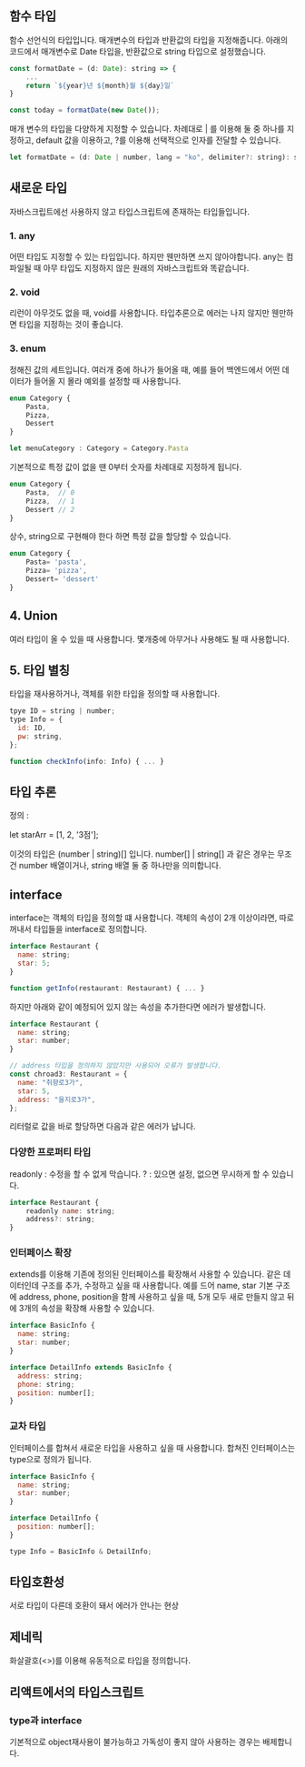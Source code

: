 ## 함수 타입

함수 선언식의 타입입니다. 매개변수의 타입과 반환값의 타입을 지정해줍니다.
아래의 코드에서 매개변수로 Date 타입을, 반환값으로 string 타입으로 설정했습니다.

```javascript
const formatDate = (d: Date): string => {
    ...
	return `${year}년 ${month}월 ${day}일`
}

const today = formatDate(new Date());
```

매개 변수의 타입을 다양하게 지정할 수 있습니다.
차례대로 | 를 이용해 둘 중 하나를 지정하고, default 값을 이용하고, ?를 이용해 선택적으로 인자를 전달할 수 있습니다.

```javascript
let formatDate = (d: Date | number, lang = "ko", delimiter?: string): string => { ... }
```

## 새로운 타입

자바스크립트에선 사용하지 않고 타입스크립트에 존재하는 타입들입니다.

### 1. any

어떤 타입도 지정할 수 있는 타입입니다. 하지만 웬만하면 쓰지 않아야합니다. any는 컴파일될 때 아무 타입도 지정하지 않은 원래의 자바스크립트와 똑같습니다.

### 2. void

리런이 아무것도 없을 때, void를 사용합니다. 타입추론으로 에러는 나지 않지만 웬만하면 타입을 지정하는 것이 좋습니다.

### 3. enum

정해진 값의 세트입니다. 여러개 중에 하나가 들어올 때, 예를 들어 백엔드에서 어떤 데이터가 들어올 지 몰라 예외를 설정할 때 사용합니다.

```javascript
enum Category {
    Pasta,
    Pizza,
    Dessert
}

let menuCategory : Category = Category.Pasta
```

기본적으로 특정 값이 없을 땐 0부터 숫자를 차례대로 지정하게 됩니다.

```javascript
enum Category {
    Pasta,  // 0
    Pizza,  // 1
    Dessert // 2
}
```

상수, string으로 구현해야 한다 하면 특정 값을 할당할 수 있습니다.

```javascript
enum Category {
    Pasta= 'pasta',
    Pizza= 'pizza',
    Dessert= 'dessert'
}
```

## 4. Union

여러 타입이 올 수 있을 때 사용합니다. 몇개중에 아무거나 사용해도 될 때 사용합니다.

## 5. 타입 별칭

타입을 재사용하거나, 객체를 위한 타입을 정의할 때 사용합니다.

```javascript
tpye ID = string | number;
type Info = {
  id: ID,
  pw: string,
};

function checkInfo(info: Info) { ... }

```

## 타입 추론

정의 :

let starArr = [1, 2, '3점'];

이것의 타입은 (number | string)[] 입니다.
number[] | string[] 과 같은 경우는 무조건 number 배열이거나, string 배열 둘 중 하나만을 의미합니다.

## interface

interface는 객체의 타입을 정의할 떄 사용합니다.
객체의 속성이 2개 이상이라면, 따로 꺼내서 타입들을 interface로 정의합니다.

```javascript
interface Restaurant {
  name: string;
  star: 5;
}

function getInfo(restaurant: Restaurant) { ... }
```

하지만 아래와 같이 예정되어 있지 않는 속성을 추가한다면 에러가 발생합니다.

```javascript
interface Restaurant {
  name: string;
  star: number;
}

// address 타입을 정의하지 않았지만 사용되어 오류가 발생합니다.
const chroad3: Restaurant = {
  name: "취향로3가",
  star: 5,
  address: "을지로3가",
};
```

리터럴로 값을 바로 할당하면 다음과 같은 에러가 납니다.

### 다양한 프로퍼티 타입

readonly : 수정을 할 수 없게 막습니다.
? : 있으면 설정, 없으면 무시하게 할 수 있습니다.

```javascript
interface Restaurant {
	readonly name: string;
	address?: string;
}
```

### 인터페이스 확장

extends를 이용해 기존에 정의된 인터페이스를 확장해서 사용할 수 있습니다. 같은 데이터인데 구조를 추가, 수정하고 싶을 때 사용합니다.
예를 드어 name, star 기본 구조에 address, phone, position을 함께 사용하고 싶을 때, 5개 모두 새로 만들지 않고 뒤에 3개의 속성을 확장해 사용할 수 있습니다.

```javascript
interface BasicInfo {
  name: string;
  star: number;
}

interface DetailInfo extends BasicInfo {
  address: string;
  phone: string;
  position: number[];
}
```

### 교차 타입

인터페이스를 합쳐서 새로운 타입을 사용하고 싶을 때 사용합니다. 합쳐진 인터페이스는 type으로 정의가 됩니다.

```javascript
interface BasicInfo {
  name: string;
  star: number;
}

interface DetailInfo {
  position: number[];
}

type Info = BasicInfo & DetailInfo;
```

## 타입호환성

서로 타입이 다른데 호환이 돼서 에러가 안나는 현상

## 제네릭

화살괄호(<>)를 이용해 유동적으로 타입을 정의합니다.

## 리액트에서의 타입스크립트

### type과 interface

기본적으로 object재사용이 불가능하고 가독성이 좋지 않아 사용하는 경우는 배제합니다.
